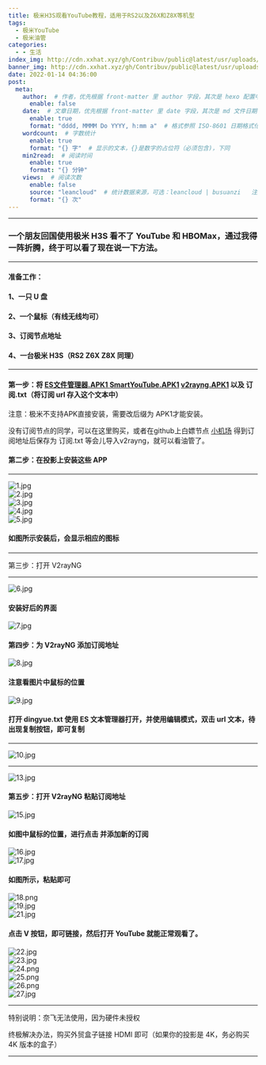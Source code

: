 ```yaml
---
title: 极米H3S观看YouTube教程，适用于RS2以及Z6X和Z8X等机型
tags:
  - 极米YouTube
  - 极米油管
categories:
  - - 生活
index_img: http://cdn.xxhat.xyz/gh/Contribuv/public@latest/usr/uploads/2022/01/458091334.jpg#vwid=1920&vhei=1080
banner_img: http://cdn.xxhat.xyz/gh/Contribuv/public@latest/usr/uploads/2022/01/1578543293.jpg#vwid=1920&vhei=1080
date: 2022-01-14 04:36:00
post:
  meta:
    author:  # 作者，优先根据 front-matter 里 author 字段，其次是 hexo 配置中 author 值
      enable: false
    date:  # 文章日期，优先根据 front-matter 里 date 字段，其次是 md 文件日期
      enable: true
      format: "dddd, MMMM Do YYYY, h:mm a"  # 格式参照 ISO-8601 日期格式化
    wordcount:  # 字数统计
      enable: true
      format: "{} 字"  # 显示的文本，{}是数字的占位符（必须包含)，下同
    min2read:  # 阅读时间
      enable: true
      format: "{} 分钟"
    views:  # 阅读次数
      enable: false
      source: "leancloud"  # 统计数据来源，可选：leancloud | busuanzi   注意不蒜子会间歇抽风
      format: "{} 次"
---
```


* * *

### ****一个朋友回国使用极米 H3S 看不了 YouTube 和 HBO­Max，通过我得一阵折腾，终于可以看了现在说一下方法。****

* * *

#### 准备工作： 

#### 1、一只 U 盘

#### 2、一个鼠标（有线无线均可）

#### 3、订阅节点地址

#### 4、一台极米 H3S（RS2 Z6X Z8X 同理）

* * *

#### 第一步：将 <a href="https://file.xxhat.xyz/%E5%B8%B8%E7%94%A8%E5%B7%A5%E5%85%B7/%E6%96%87%E4%BB%B6%E7%AE%A1%E7%90%86%E5%99%A8.apk1"> ES文件管理器.APK1 </a>  <a href="https://file.xxhat.xyz/%E5%B8%B8%E7%94%A8%E5%B7%A5%E5%85%B7/%E6%B5%B7%E5%A4%96%E7%94%A8%E6%88%B7Youtube.apk1">Smar­tY­ouTube.APK1</a> <a href="https://file.xxhat.xyz/%E5%B8%B8%E7%94%A8%E5%B7%A5%E5%85%B7/%E6%B5%B7%E5%A4%96%E5%9B%9E%E5%9B%BD.apk1">v2rayng.APK1</a> 以及 订阅.txt（将订阅 url 存入这个文本中）

注意：极米不支持APK直接安装，需要改后缀为 APK1才能安装。

没有订阅节点的同学，可以在这里购买，或者在github上白嫖节点 <a href="https://小机场.net">小机场</a> 得到订阅地址后保存为 订阅.txt 等会儿导入v2rayng，就可以看油管了。

#### 第二步：在投影上安装这些 APP

  

* * *

  

![1.jpg](http://cdn.xxhat.xyz/gh/Contribuv/public@latest/usr/uploads/2022/01/458091334.jpg#vwid=1920&vhei=1080 "1.jpg")  
![2.jpg](http://cdn.xxhat.xyz/gh/Contribuv/public@latest/usr/uploads/2022/01/3214178081.jpg#vwid=1920&vhei=1080 "2.jpg")  
![3.jpg](http://cdn.xxhat.xyz/gh/Contribuv/public@latest/usr/uploads/2022/01/1806422623.jpg#vwid=1920&vhei=1080 "3.jpg")  
![4.jpg](http://cdn.xxhat.xyz/gh/Contribuv/public@latest/usr/uploads/2022/01/1569006492.jpg#vwid=1920&vhei=1080 "4.jpg")  
![5.jpg](http://cdn.xxhat.xyz/gh/Contribuv/public@latest/usr/uploads/2022/01/273481579.jpg#vwid=1920&vhei=1080 "5.jpg")  

#### 如图所示安装后，会显示相应的图标

#### 

* * *

  
第三步：打开 V2rayNG

* * *

![6.jpg](http://cdn.xxhat.xyz/gh/Contribuv/public@latest/usr/uploads/2022/01/3081778366.jpg#vwid=1920&vhei=1080 "6.jpg")  

  

#### 安装好后的界面

  

![7.jpg](http://cdn.xxhat.xyz/gh/Contribuv/public@latest/usr/uploads/2022/01/1578543293.jpg#vwid=1920&vhei=1080 "7.jpg")  

####   

#### 第四步：为 V2rayNG 添加订阅地址

  

![8.jpg](http://cdn.xxhat.xyz/gh/Contribuv/public@latest/usr/uploads/2022/01/1616163898.jpg#vwid=1920&vhei=1080 "8.jpg")  

  

#### 注意看图片中鼠标的位置

  

![9.jpg](http://cdn.xxhat.xyz/gh/Contribuv/public@latest/usr/uploads/2022/01/2227700830.jpg#vwid=1920&vhei=1080 "9.jpg")  

####   

#### 打开 dingyue.txt 使用 ES 文本管理器打开，并使用编辑模式，双击 url 文本，待出现复制按钮，即可复制

  

  

* * *

  

![10.jpg](http://cdn.xxhat.xyz/gh/Contribuv/public@latest/usr/uploads/2022/01/2623325206.jpg#vwid=1920&vhei=1080 "10.jpg")  

* * *

  
![13.jpg](http://cdn.xxhat.xyz/gh/Contribuv/public@latest/usr/uploads/2022/01/664121005.png#vwid=1920&vhei=1080 "13.jpg")  

####   

#### 第五步：打开 V2rayNG 粘贴订阅地址

  

![15.jpg](http://cdn.xxhat.xyz/gh/Contribuv/public@latest/usr/uploads/2022/01/897809877.jpg#vwid=1920&vhei=1080 "15.jpg")  

####   

#### 如图中鼠标的位置，进行点击 并添加新的订阅

  

![16.jpg](http://cdn.xxhat.xyz/gh/Contribuv/public@latest/usr/uploads/2022/01/3849699360.jpg#vwid=1920&vhei=1080 "16.jpg")  
![17.jpg](http://cdn.xxhat.xyz/gh/Contribuv/public@latest/usr/uploads/2022/01/1821002912.jpg#vwid=1920&vhei=1080 "17.jpg")  

####   

#### 如图所示，粘贴即可

  

![18.png](http://cdn.xxhat.xyz/gh/Contribuv/public@latest/usr/uploads/2022/01/1302952351.png#vwid=1920&vhei=1080 "18.png")  
![19.jpg](http://cdn.xxhat.xyz/gh/Contribuv/public@latest/usr/uploads/2022/01/803900754.jpg#vwid=1920&vhei=1080 "19.jpg")  
![21.jpg](http://cdn.xxhat.xyz/gh/Contribuv/public@latest/usr/uploads/2022/01/276676278.jpg#vwid=1920&vhei=1080 "21.jpg")  

  

#### 点击 V 按钮，即可链接，然后打开 YouTube 就能正常观看了。

  

![22.jpg](http://cdn.xxhat.xyz/gh/Contribuv/public@latest/usr/uploads/2022/01/148176474.jpg#vwid=1920&vhei=1080 "22.jpg")  
![23.jpg](http://cdn.xxhat.xyz/gh/Contribuv/public@latest/usr/uploads/2022/01/3749563771.jpg#vwid=1920&vhei=1080 "23.jpg")  
![24.png](http://cdn.xxhat.xyz/gh/Contribuv/public@latest/usr/uploads/2022/01/1099051365.png#vwid=1920&vhei=1080 "24.png")  
![25.png](http://cdn.xxhat.xyz/gh/Contribuv/public@latest/usr/uploads/2022/01/3868084686.png#vwid=1920&vhei=1080 "25.png")  
![26.png](http://cdn.xxhat.xyz/gh/Contribuv/public@latest/usr/uploads/2022/01/3233457848.png#vwid=1920&vhei=1080 "26.png")  
![27.jpg](http://cdn.xxhat.xyz/gh/Contribuv/public@latest/usr/uploads/2022/01/2907284039.jpg#vwid=1920&vhei=1080 "27.jpg")  

  

  

* * *

  

特别说明：奈飞无法使用，因为硬件未授权

终极解决办法，购买外贸盒子链接 HDMI 即可（如果你的投影是 4K，务必购买 4K 版本的盒子）

  

* * *
